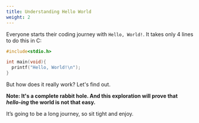 ```yaml
---
title: Understanding Hello World
weight: 2
---
```


Everyone starts their coding journey with `Hello, World!`. It takes only 4 lines to do this in C:

```c {filename="hello.c"}
#include<stdio.h>

int main(void){
  printf("Hello, World!\n");
}
```

But how does it really work? Let's find out.

**Note: It's a complete rabbit hole. And this exploration will prove that *hello-ing* the world is not that easy.**

It’s going to be a long journey, so sit tight and enjoy.